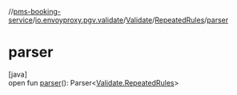//[pms-booking-service](../../../../index.md)/[io.envoyproxy.pgv.validate](../../index.md)/[Validate](../index.md)/[RepeatedRules](index.md)/[parser](parser.md)

# parser

[java]\
open fun [parser](parser.md)(): Parser&lt;[Validate.RepeatedRules](index.md)&gt;